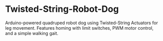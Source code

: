 # Twisted-String-Robot-Dog
Arduino-powered quadruped robot dog using Twisted-String Actuators for leg movement. Features homing with limit switches, PWM motor control, and a simple walking gait.
